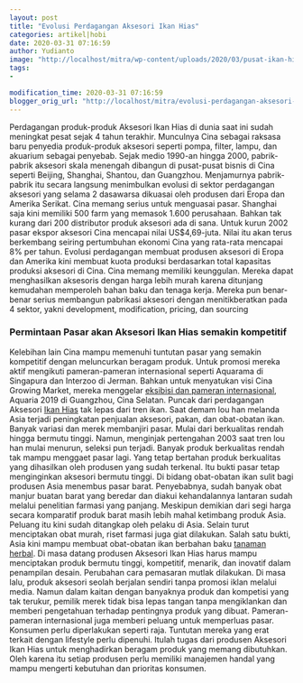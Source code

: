 ```yaml
---
layout: post
title: "Evolusi Perdagangan Aksesori Ikan Hias"
categories: artikel|hobi
date: 2020-03-31 07:16:59
author: Yudianto
image: "http://localhost/mitra/wp-content/uploads/2020/03/pusat-ikan-hias-radio-dalam-1_1280x719.jpg"
tags:
- 

modification_time: 2020-03-31 07:16:59
blogger_orig_url: "http://localhost/mitra/evolusi-perdagangan-aksesori-ikan-hias.html"
---
```


Perdagangan produk-produk Aksesori Ikan Hias di dunia saat ini sudah meningkat pesat sejak 4 tahun terakhir. Munculnya Cina sebagai raksasa baru penyedia produk-produk aksesori seperti pompa, filter, lampu, dan akuarium sebagai penyebab. Sejak medio 1990-an hingga 2000, pabrik-pabrik aksesori skala menengah dibangun di pusat-pusat bisnis di Cina seperti Beijing, Shanghai, Shantou, dan Guangzhou.
Menjamurnya pabrik-pabrik itu secara langsung menimbulkan evolusi di sektor perdagangan aksesori yang selama 2 dasawarsa dikuasai oleh produsen dari Eropa dan Amerika Serikat. Cina memang serius untuk menguasai pasar. Shanghai saja kini memiliki 500 farm yang memasok 1.600 perusahaan. Bahkan tak kurang dari 200 distributor produk aksesori ada di sana. Untuk kurun 2002 pasar ekspor aksesori Cina mencapai nilai US$4,69-juta. Nilai itu akan terus berkembang seiring pertumbuhan ekonomi Cina yang rata-rata mencapai 8% per tahun.
Evolusi perdagangan membuat produsen aksesori di Eropa dan Amerika kini membuat kuota produksi berdasarkan total kapasitas produksi aksesori di Cina. Cina memang memiliki keunggulan. Mereka dapat menghasilkan aksesoris dengan harga lebih murah karena ditunjang kemudahan memperoleh bahan baku dan tenaga kerja. Mereka pun benar-benar serius membangun pabrikasi aksesori dengan menitikberatkan pada 4 sektor, yakni development, modification, pricing, dan sourcing
<h3>Permintaan Pasar akan Aksesori Ikan Hias semakin kompetitif</h3>
Kelebihan lain Cina mampu memenuhi tuntutan pasar yang semakin kompetitif dengan meluncurkan beragam produk. Untuk promosi mereka aktif mengikuti pameran-pameran internasional seperti Aquarama di Singapura dan Interzoo di Jerman. Bahkan untuk menyatukan visi Cina Growing Market, mereka menggelar <a href="http://127.0.0.1/mitra/aquaria-pameran-aksesori-aquarium.html">eksibisi dan pameran internasional</a>, Aquaria 2019 di Guangzhou, Cina Selatan.
Puncak dari perdagangan Aksesori <a class="wpil_keyword_link " href="http://127.0.0.1/mitra/ikan-hias"  title="Ikan Hias" data-wpil-keyword-link="linked">Ikan Hias</a> tak lepas dari tren ikan. Saat demam lou han melanda Asia terjadi peningkatan penjualan aksesori, pakan, dan obat-obatan ikan. Banyak variasi dan merek membanjiri pasar. Mulai dari berkualitas rendah hingga bermutu tinggi. Namun, menginjak pertengahan 2003 saat tren lou han mulai menurun, seleksi pun terjadi. Banyak produk berkualitas rendah tak mampu menggaet pasar lagi. Yang tetap bertahan produk berkualitas yang dihasilkan oleh produsen yang sudah terkenal. Itu bukti pasar tetap menginginkan aksesori bermutu tinggi.
Di bidang obat-obatan ikan sulit bagi produsen Asia menembus pasar barat. Penyebabnya, sudah banyak obat manjur buatan barat yang beredar dan diakui kehandalannya lantaran sudah melalui penelitian farmasi yang panjang. Meskipun demikian dari segi harga secara komparatif produk barat masih lebih mahal ketimbang produk Asia. Peluang itu kini sudah ditangkap oleh pelaku di Asia. Selain turut menciptakan obat murah, riset farmasi juga giat dilakukan. Salah satu bukti, Asia kini mampu membuat obat-obatan ikan berbahan baku <a class="wpil_keyword_link " href="http://127.0.0.1/mitra/kesehatan"  title="tanaman herbal" data-wpil-keyword-link="linked">tanaman herbal</a>.
Di masa datang produsen Aksesori Ikan Hias harus mampu menciptakan produk bermutu tinggi, kompetitif, menarik, dan inovatif dalam penampilan desain. Perubahan cara pemasaran mutlak dilakukan. Di masa lalu, produk aksesori seolah berjalan sendiri tanpa promosi iklan melalui media. Namun dalam kaitan dengan banyaknya produk dan kompetisi yang tak terukur, pemilik merek tidak bisa lepas tangan tanpa mengiklankan dan memberi pengetahuan terhadap pentingnya produk yang dibuat. Pameran-pameran internasional juga memberi peluang untuk memperluas pasar.
Konsumen perlu diperlakukan seperti raja. Tuntutan mereka yang erat terkait dengan lifestyle perlu dipenuhi. Itulah tugas dari produsen Aksesori Ikan Hias untuk menghadirkan beragam produk yang memang dibutuhkan. Oleh karena itu setiap produsen perlu memiliki manajemen handal yang mampu mengerti kebutuhan dan prioritas konsumen.
